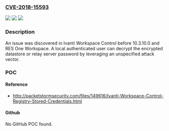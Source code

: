 ### [CVE-2018-15593](https://cve.mitre.org/cgi-bin/cvename.cgi?name=CVE-2018-15593)
![](https://img.shields.io/static/v1?label=Product&message=n%2Fa&color=blue)
![](https://img.shields.io/static/v1?label=Version&message=n%2Fa&color=blue)
![](https://img.shields.io/static/v1?label=Vulnerability&message=n%2Fa&color=brighgreen)

### Description

An issue was discovered in Ivanti Workspace Control before 10.3.10.0 and RES One Workspace. A local authenticated user can decrypt the encrypted datastore or relay server password by leveraging an unspecified attack vector.

### POC

#### Reference
- http://packetstormsecurity.com/files/149616/Ivanti-Workspace-Control-Registry-Stored-Credentials.html

#### Github
No GitHub POC found.

